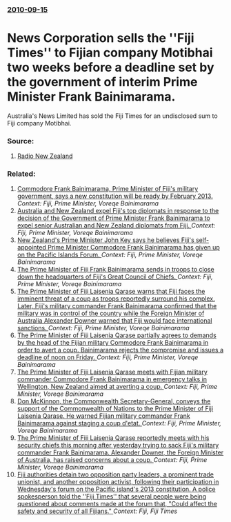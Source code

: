 ### [2010-09-15](/news/2010/09/15/index.md)

# News Corporation sells the ''Fiji Times'' to Fijian company Motibhai two weeks before a deadline set by the government of interim Prime Minister Frank Bainimarama. 

Australia&#39;s News Limited has sold the Fiji Times for an undisclosed sum to Fiji company Motibhai.


### Source:

1. [Radio New Zealand](http://www.radionz.co.nz/news/world/56963/news-limited-sells-fiji-times-paper)

### Related:

1. [Commodore Frank Bainimarama, Prime Minister of Fiji's military government, says a new constitution will be ready by February 2013. ](/news/2012/03/9/commodore-frank-bainimarama-prime-minister-of-fiji-s-military-government-says-a-new-constitution-will-be-ready-by-february-2013.md) _Context: Fiji, Prime Minister, Voreqe Bainimarama_
2. [ Australia and New Zealand expel Fiji's top diplomats in response to the decision of the Government of Prime Minister Frank Bainimarama to expel senior Australian and New Zealand diplomats from Fiji. ](/news/2009/11/4/australia-and-new-zealand-expel-fiji-s-top-diplomats-in-response-to-the-decision-of-the-government-of-prime-minister-frank-bainimarama-to-e.md) _Context: Fiji, Prime Minister, Voreqe Bainimarama_
3. [ New Zealand's Prime Minister John Key says he believes Fiji's self-appointed Prime Minister Commodore Frank Bainimarama has given up on the Pacific Islands Forum. ](/news/2009/08/6/new-zealandas-prime-minister-john-key-says-he-believes-fijias-self-appointed-prime-minister-commodore-frank-bainimarama-has-given-up-on.md) _Context: Fiji, Prime Minister, Voreqe Bainimarama_
4. [ The Prime Minister of Fiji Frank Bainimarama sends in troops to close down the headquarters of Fiji's Great Council of Chiefs. ](/news/2007/04/13/the-prime-minister-of-fiji-frank-bainimarama-sends-in-troops-to-close-down-the-headquarters-of-fiji-s-great-council-of-chiefs.md) _Context: Fiji, Prime Minister, Voreqe Bainimarama_
5. [ The Prime Minister of Fiji Laisenia Qarase warns that Fiji faces the imminent threat of a coup as troops reportedly surround his complex. Later, Fiji's military commander Frank Bainimarama confirmed that the military was in control of the country while the Foreign Minister of Australia Alexander Downer warned that Fiji would face international sanctions. ](/news/2006/12/5/the-prime-minister-of-fiji-laisenia-qarase-warns-that-fiji-faces-the-imminent-threat-of-a-coup-as-troops-reportedly-surround-his-complex-l.md) _Context: Fiji, Prime Minister, Voreqe Bainimarama_
6. [ The Prime Minister of Fiji Laisenia Qarase partially agrees to demands by the head of the Fijian military Commodore Frank Bainimarama in order to avert a coup. Bainimarama rejects the compromise and issues a deadline of noon on Friday. ](/news/2006/11/30/the-prime-minister-of-fiji-laisenia-qarase-partially-agrees-to-demands-by-the-head-of-the-fijian-military-commodore-frank-bainimarama-in-or.md) _Context: Fiji, Prime Minister, Voreqe Bainimarama_
7. [ The Prime Minister of Fiji Laisenia Qarase meets with Fijian military commander Commodore Frank Bainimarama in emergency talks in Wellington, New Zealand aimed at averting a coup. ](/news/2006/11/29/the-prime-minister-of-fiji-laisenia-qarase-meets-with-fijian-military-commander-commodore-frank-bainimarama-in-emergency-talks-in-wellingto.md) _Context: Fiji, Prime Minister, Voreqe Bainimarama_
8. [ Don McKinnon, the Commonwealth Secretary-General, conveys the support of the Commonwealth of Nations to the Prime Minister of Fiji Laisenia Qarase. He warned Fijian military commander Frank Bainimarama against staging a coup d'etat. ](/news/2006/11/2/don-mckinnon-the-commonwealth-secretary-general-conveys-the-support-of-the-commonwealth-of-nations-to-the-prime-minister-of-fiji-laisenia.md) _Context: Fiji, Prime Minister, Voreqe Bainimarama_
9. [ The Prime Minister of Fiji Laisenia Qarase reportedly meets with his security chiefs this morning after yesterday trying to sack Fiji's military commander Frank Bainimarama. Alexander Downer, the Foreign Minister of Australia, has raised concerns about a coup. ](/news/2006/11/1/the-prime-minister-of-fiji-laisenia-qarase-reportedly-meets-with-his-security-chiefs-this-morning-after-yesterday-trying-to-sack-fiji-s-mil.md) _Context: Fiji, Prime Minister, Voreqe Bainimarama_
10. [Fiji authorities detain two opposition party leaders, a prominent trade unionist, and another opposition activist, following their participation in Wednesday's forum on the Pacific island's 2013 constitution. A police spokesperson told the ''Fiji Times'' that several people were being questioned about comments made at the forum that, "Could affect the safety and security of all Fijians." ](/news/2016/09/10/fiji-authorities-detain-two-opposition-party-leaders-a-prominent-trade-unionist-and-another-opposition-activist-following-their-participa.md) _Context: Fiji, Fiji Times_

